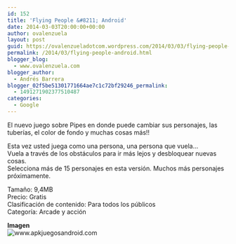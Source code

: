 ```yaml
---
id: 152
title: 'Flying People &#8211; Android'
date: 2014-03-03T20:00:00+00:00
author: ovalenzuela
layout: post
guid: https://ovalenzueladotcom.wordpress.com/2014/03/03/flying-people-android
permalink: /2014/03/flying-people-android.html
blogger_blog:
  - www.ovalenzuela.com
blogger_author:
  - Andrés Barrera
blogger_02f5be51301771664ae7c1c72bf29246_permalink:
  - 1491271902377510487
categories:
  - Google
---
```

El nuevo juego sobre Pipes en donde puede cambiar sus personajes, las tuberías, el color de fondo y muchas cosas más!!

Esta vez usted juega como una persona, una persona que vuela&#8230;  
Vuela a través de los obstáculos para ir más lejos y desbloquear nuevas cosas.  
Selecciona más de 15 personajes en esta versión. Muchos más personajes próximamente.

Tamaño: 9,4MB  
Precio: Gratis  
Clasificación de contenido: Para todos los públicos  
Categoría: Arcade y acción

**Imagen**  
![](http://www.apkjuegosandroid.com/images/Flying-People1.png "www.apkjuegosandroid.com")